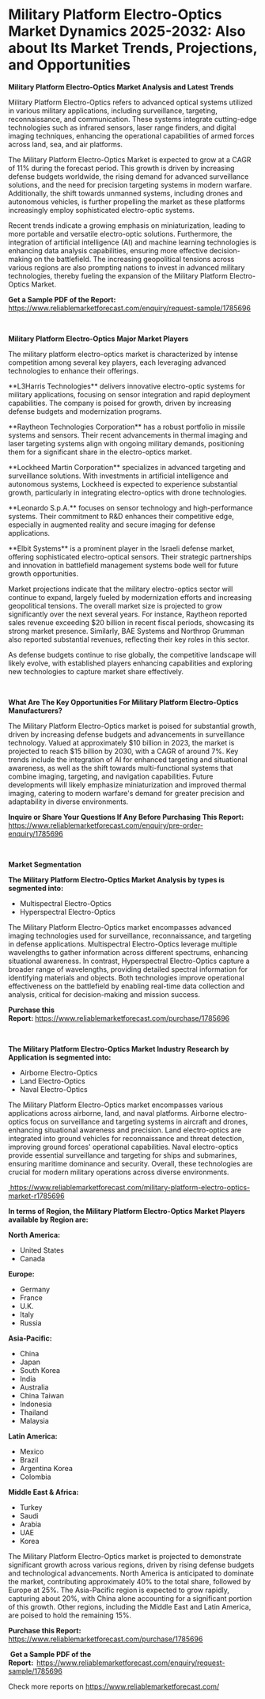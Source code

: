 <p><h1>Military Platform Electro-Optics Market Dynamics 2025-2032: Also about Its Market Trends, Projections, and Opportunities</h1></p><p><strong>Military Platform Electro-Optics Market Analysis and Latest Trends</strong></p>
<p><p>Military Platform Electro-Optics refers to advanced optical systems utilized in various military applications, including surveillance, targeting, reconnaissance, and communication. These systems integrate cutting-edge technologies such as infrared sensors, laser range finders, and digital imaging techniques, enhancing the operational capabilities of armed forces across land, sea, and air platforms.</p><p>The Military Platform Electro-Optics Market is expected to grow at a CAGR of 11% during the forecast period. This growth is driven by increasing defense budgets worldwide, the rising demand for advanced surveillance solutions, and the need for precision targeting systems in modern warfare. Additionally, the shift towards unmanned systems, including drones and autonomous vehicles, is further propelling the market as these platforms increasingly employ sophisticated electro-optic systems.</p><p>Recent trends indicate a growing emphasis on miniaturization, leading to more portable and versatile electro-optic solutions. Furthermore, the integration of artificial intelligence (AI) and machine learning technologies is enhancing data analysis capabilities, ensuring more effective decision-making on the battlefield. The increasing geopolitical tensions across various regions are also prompting nations to invest in advanced military technologies, thereby fueling the expansion of the Military Platform Electro-Optics Market.</p></p>
<p><strong>Get a Sample PDF of the Report:&nbsp;</strong> <a href="https://www.reliablemarketforecast.com/enquiry/request-sample/1785696?utm_campaign=3310&utm_medium=2&utm_source=Github&utm_content=ia&utm_term=25032025&utm_id=military-platform-electro-optics">https://www.reliablemarketforecast.com/enquiry/request-sample/1785696</a></p>
<p>&nbsp;</p>
<p><strong>Military Platform Electro-Optics Major Market Players</strong></p>
<p><p>The military platform electro-optics market is characterized by intense competition among several key players, each leveraging advanced technologies to enhance their offerings. </p><p>**L3Harris Technologies** delivers innovative electro-optic systems for military applications, focusing on sensor integration and rapid deployment capabilities. The company is poised for growth, driven by increasing defense budgets and modernization programs. </p><p>**Raytheon Technologies Corporation** has a robust portfolio in missile systems and sensors. Their recent advancements in thermal imaging and laser targeting systems align with ongoing military demands, positioning them for a significant share in the electro-optics market.</p><p>**Lockheed Martin Corporation** specializes in advanced targeting and surveillance solutions. With investments in artificial intelligence and autonomous systems, Lockheed is expected to experience substantial growth, particularly in integrating electro-optics with drone technologies.</p><p>**Leonardo S.p.A.** focuses on sensor technology and high-performance systems. Their commitment to R&D enhances their competitive edge, especially in augmented reality and secure imaging for defense applications. </p><p>**Elbit Systems** is a prominent player in the Israeli defense market, offering sophisticated electro-optical sensors. Their strategic partnerships and innovation in battlefield management systems bode well for future growth opportunities.</p><p>Market projections indicate that the military electro-optics sector will continue to expand, largely fueled by modernization efforts and increasing geopolitical tensions. The overall market size is projected to grow significantly over the next several years. For instance, Raytheon reported sales revenue exceeding $20 billion in recent fiscal periods, showcasing its strong market presence. Similarly, BAE Systems and Northrop Grumman also reported substantial revenues, reflecting their key roles in this sector. </p><p>As defense budgets continue to rise globally, the competitive landscape will likely evolve, with established players enhancing capabilities and exploring new technologies to capture market share effectively.</p></p>
<p>&nbsp;</p>
<p><strong>What Are The Key Opportunities For Military Platform Electro-Optics Manufacturers?</strong></p>
<p><p>The Military Platform Electro-Optics market is poised for substantial growth, driven by increasing defense budgets and advancements in surveillance technology. Valued at approximately $10 billion in 2023, the market is projected to reach $15 billion by 2030, with a CAGR of around 7%. Key trends include the integration of AI for enhanced targeting and situational awareness, as well as the shift towards multi-functional systems that combine imaging, targeting, and navigation capabilities. Future developments will likely emphasize miniaturization and improved thermal imaging, catering to modern warfare's demand for greater precision and adaptability in diverse environments.</p></p>
<p><strong>Inquire or Share Your Questions If Any Before Purchasing This Report:</strong> <a href="https://www.reliablemarketforecast.com/enquiry/pre-order-enquiry/1785696?utm_campaign=3310&utm_medium=2&utm_source=Github&utm_content=ia&utm_term=25032025&utm_id=military-platform-electro-optics">https://www.reliablemarketforecast.com/enquiry/pre-order-enquiry/1785696</a></p>
<p>&nbsp;</p>
<p><strong>Market Segmentation</strong></p>
<p><strong>The Military Platform Electro-Optics Market Analysis by types is segmented into:</strong></p>
<p><ul><li>Multispectral Electro-Optics</li><li>Hyperspectral Electro-Optics</li></ul></p>
<p><p>The Military Platform Electro-Optics market encompasses advanced imaging technologies used for surveillance, reconnaissance, and targeting in defense applications. Multispectral Electro-Optics leverage multiple wavelengths to gather information across different spectrums, enhancing situational awareness. In contrast, Hyperspectral Electro-Optics capture a broader range of wavelengths, providing detailed spectral information for identifying materials and objects. Both technologies improve operational effectiveness on the battlefield by enabling real-time data collection and analysis, critical for decision-making and mission success.</p></p>
<p><strong>Purchase this Report:&nbsp;</strong><a href="https://www.reliablemarketforecast.com/purchase/1785696?utm_campaign=3310&utm_medium=2&utm_source=Github&utm_content=ia&utm_term=25032025&utm_id=military-platform-electro-optics">https://www.reliablemarketforecast.com/purchase/1785696</a></p>
<p>&nbsp;</p>
<p><strong>The Military Platform Electro-Optics Market Industry Research by Application is segmented into:</strong></p>
<p><ul><li>Airborne Electro-Optics</li><li>Land Electro-Optics</li><li>Naval Electro-Optics</li></ul></p>
<p><p>The Military Platform Electro-Optics market encompasses various applications across airborne, land, and naval platforms. Airborne electro-optics focus on surveillance and targeting systems in aircraft and drones, enhancing situational awareness and precision. Land electro-optics are integrated into ground vehicles for reconnaissance and threat detection, improving ground forces' operational capabilities. Naval electro-optics provide essential surveillance and targeting for ships and submarines, ensuring maritime dominance and security. Overall, these technologies are crucial for modern military operations across diverse environments.</p></p>
<p><a href="https://www.reliablemarketforecast.com/military-platform-electro-optics-market-r1785696?utm_campaign=3310&utm_medium=2&utm_source=Github&utm_content=ia&utm_term=25032025&utm_id=military-platform-electro-optics">&nbsp;https://www.reliablemarketforecast.com/military-platform-electro-optics-market-r1785696</a></p>
<p><strong>In terms of Region, the Military Platform Electro-Optics Market Players available by Region are:</strong></p>
<p>
    <p> <strong> North America: </strong>
        <ul>
            <li>United States</li>
            <li>Canada</li>
        </ul>
        </p> 
    <p> <strong> Europe: </strong>
        <ul>
            <li>Germany</li>
            <li>France</li>
            <li>U.K.</li>
            <li>Italy</li>
            <li>Russia</li>
        </ul>
        </p> 
    <p> <strong> Asia-Pacific: </strong>
        <ul>
            <li>China</li>
            <li>Japan</li>
            <li>South Korea</li>
            <li>India</li>
            <li>Australia</li>
            <li>China Taiwan</li>
            <li>Indonesia</li>
            <li>Thailand</li>
            <li>Malaysia</li>
        </ul>
        </p> 
    <p> <strong> Latin America: </strong>
        <ul>
            <li>Mexico</li>
            <li>Brazil</li>
            <li>Argentina Korea</li>
            <li>Colombia</li>
        </ul>
        </p> 
    <p> <strong> Middle East & Africa: </strong>
        <ul>
            <li>Turkey</li>
            <li>Saudi</li>
            <li>Arabia</li>
            <li>UAE</li>
            <li>Korea</li>
        </ul>
    </p>
    </p>
<p><p>The Military Platform Electro-Optics market is projected to demonstrate significant growth across various regions, driven by rising defense budgets and technological advancements. North America is anticipated to dominate the market, contributing approximately 40% to the total share, followed by Europe at 25%. The Asia-Pacific region is expected to grow rapidly, capturing about 20%, with China alone accounting for a significant portion of this growth. Other regions, including the Middle East and Latin America, are poised to hold the remaining 15%.</p></p>
<p><strong>Purchase this Report: </strong><a href="https://www.reliablemarketforecast.com/purchase/1785696?utm_campaign=3310&utm_medium=2&utm_source=Github&utm_content=ia&utm_term=25032025&utm_id=military-platform-electro-optics">https://www.reliablemarketforecast.com/purchase/1785696</a></p>
<p>&nbsp;<strong>Get a Sample PDF of the Report:&nbsp;&nbsp;</strong><a href="https://www.reliablemarketforecast.com/enquiry/request-sample/1785696?utm_campaign=3310&utm_medium=2&utm_source=Github&utm_content=ia&utm_term=25032025&utm_id=military-platform-electro-optics">https://www.reliablemarketforecast.com/enquiry/request-sample/1785696</a></p>
<p><strong></strong></p>
<p>Check more reports on <a href="https://www.reliablemarketforecast.com/?utm_campaign=3310&utm_medium=2&utm_source=Github&utm_content=ia&utm_term=25032025&utm_id=military-platform-electro-optics">https://www.reliablemarketforecast.com/</a></p>